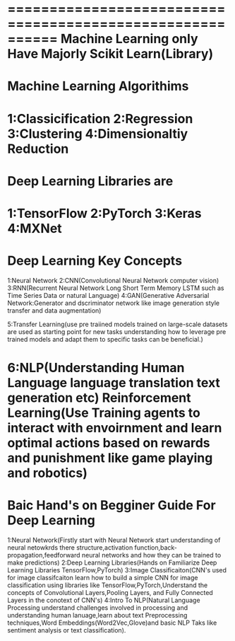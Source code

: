 ==========================================================
Machine Learning only Have Majorly Scikit Learn(Library)
==========================================================
Machine Learning Algorithims
==========================================================
1:Classicification
2:Regression
3:Clustering
4:Dimensionaltiy Reduction
==========================================================
Deep Learning Libraries are
==========================================================
1:TensorFlow
2:PyTorch
3:Keras
4:MXNet
==========================================================
Deep Learning Key Concepts
==========================================================
1:Neural Network
2:CNN(Convolutional Neural Network computer vision)
3:RNN(Recurrent Neural Network Long Short Term Memory LSTM such as Time  Series Data or natural Language)
4:GAN(Generative Adversarial Network:Generator and dscriminator network like image generation style transfer and data augmentation)

5:Transfer Learning(use pre traiined models trained on large-scale datasets are used as starting point for new tasks understanding how to leverage pre trained models and adapt them to specific tasks can be beneficial.)

6:NLP(Understanding Human Language language translation text generation etc)
Reinforcement Learning(Use Training agents to interact with envoirnment and learn optimal actions based on rewards and punishment like game playing and robotics)
==========================================================
Baic Hand's on Begginer Guide For Deep Learning
==========================================================
1:Neural Network(Firstly start with Neural Network start understanding of neural netowkrds there structure,activation function,back-propagation,feedforward neural networks and how they can be trained to make predictions)
2:Deep Learning Libraries(Hands on Familiarize Deep Learning Libraries TensorFlow,PyTorch)
3:Image Classificaiton(CNN's used for image classifcaiton learn how to build a simple CNN for image classification using libraries like TensorFlow,PyTorch,Understand the concepts of Convolutional Layers,Pooling Layers, and Fully Connected Layers in the conotext of CNN's)
4:Intro To NLP(Natural Language Processing understand challenges involved in processing and understanding human lanuage,learn about text Preprocessing techniques,Word Embeddings(Word2Vec,Glove)and basic NLP Taks like sentiment analysis or text classification).



